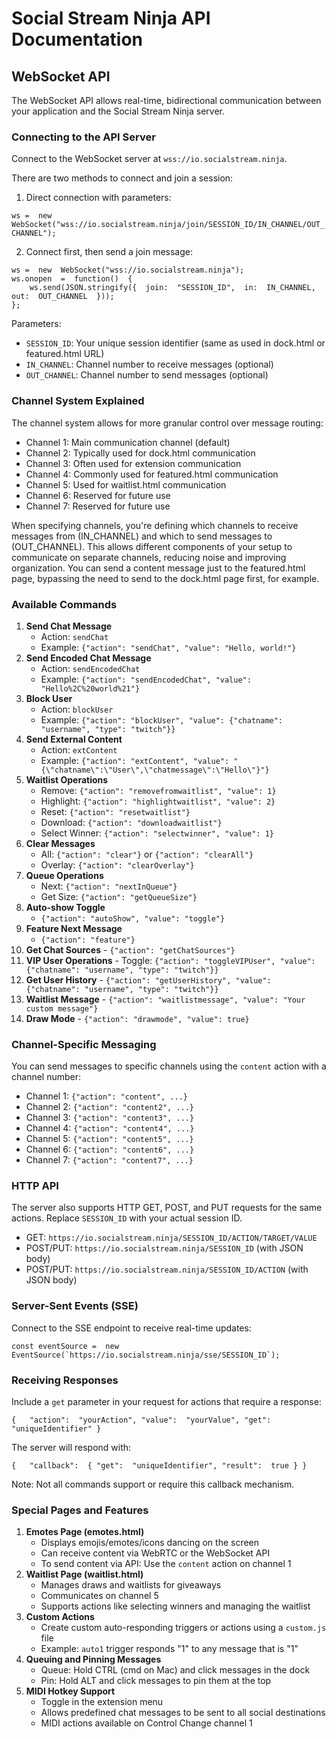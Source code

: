 
# Social Stream Ninja API Documentation

## WebSocket API

The WebSocket API allows real-time, bidirectional communication between your application and the Social Stream Ninja server.

### Connecting to the API Server

Connect to the WebSocket server at `wss://io.socialstream.ninja`.

There are two methods to connect and join a session:

1.  Direct connection with parameters:

`ws =  new  WebSocket("wss://io.socialstream.ninja/join/SESSION_ID/IN_CHANNEL/OUT_CHANNEL");`

2.  Connect first, then send a join message:

```
ws =  new  WebSocket("wss://io.socialstream.ninja");
ws.onopen  =  function()  {   
    ws.send(JSON.stringify({  join:  "SESSION_ID",  in:  IN_CHANNEL,  out:  OUT_CHANNEL  }));
};
```

Parameters:

-   `SESSION_ID`: Your unique session identifier (same as used in dock.html or featured.html URL)
-   `IN_CHANNEL`: Channel number to receive messages (optional)
-   `OUT_CHANNEL`: Channel number to send messages (optional)

### Channel System Explained

The channel system allows for more granular control over message routing:

-   Channel 1: Main communication channel (default)
-   Channel 2: Typically used for dock.html communication
-   Channel 3: Often used for extension communication
-   Channel 4: Commonly used for featured.html communication
-   Channel 5: Used for waitlist.html communication
-   Channel 6: Reserved for future use
-   Channel 7: Reserved for future use

When specifying channels, you're defining which channels to receive messages from (IN_CHANNEL) and which to send messages to (OUT_CHANNEL). This allows different components of your setup to communicate on separate channels, reducing noise and improving organization. You can send a content message just to the featured.html page, bypassing the need to send to the dock.html page first, for example.

### Available Commands

1.  **Send Chat Message**
    -   Action: `sendChat`
    -   Example: `{"action": "sendChat", "value": "Hello, world!"}`
2.  **Send Encoded Chat Message**
    -   Action: `sendEncodedChat`
    -   Example: `{"action": "sendEncodedChat", "value": "Hello%2C%20world%21"}`
3.  **Block User**
    -   Action: `blockUser`
    -   Example: `{"action": "blockUser", "value": {"chatname": "username", "type": "twitch"}}`
4.  **Send External Content**
    -   Action: `extContent`
    -   Example: `{"action": "extContent", "value": "{\"chatname\":\"User\",\"chatmessage\":\"Hello\"}"}`
5.  **Waitlist Operations**
    -   Remove: `{"action": "removefromwaitlist", "value": 1}`
    -   Highlight: `{"action": "highlightwaitlist", "value": 2}`
    -   Reset: `{"action": "resetwaitlist"}`
    -   Download: `{"action": "downloadwaitlist"}`
    -   Select Winner: `{"action": "selectwinner", "value": 1}`
6.  **Clear Messages**
    -   All: `{"action": "clear"}` or `{"action": "clearAll"}`
    -   Overlay: `{"action": "clearOverlay"}`
7.  **Queue Operations**
    -   Next: `{"action": "nextInQueue"}`
    -   Get Size: `{"action": "getQueueSize"}`
8.  **Auto-show Toggle**
    -   `{"action": "autoShow", "value": "toggle"}`
9.  **Feature Next Message**
    -   `{"action": "feature"}`
10.  **Get Chat Sources**
    -   `{"action": "getChatSources"}`
11.  **VIP User Operations**
    -   Toggle: `{"action": "toggleVIPUser", "value": {"chatname": "username", "type": "twitch"}}`
12.  **Get User History**
    -   `{"action": "getUserHistory", "value": {"chatname": "username", "type": "twitch"}}`
13.  **Waitlist Message**
    -   `{"action": "waitlistmessage", "value": "Your custom message"}`
14.  **Draw Mode**
    -   `{"action": "drawmode", "value": true}`

### Channel-Specific Messaging

You can send messages to specific channels using the `content` action with a channel number:

-   Channel 1: `{"action": "content", ...}`
-   Channel 2: `{"action": "content2", ...}`
-   Channel 3: `{"action": "content3", ...}`
-   Channel 4: `{"action": "content4", ...}`
-   Channel 5: `{"action": "content5", ...}`
-   Channel 6: `{"action": "content6", ...}`
-   Channel 7: `{"action": "content7", ...}`

### HTTP API

The server also supports HTTP GET, POST, and PUT requests for the same actions. Replace `SESSION_ID` with your actual session ID.

-   GET: `https://io.socialstream.ninja/SESSION_ID/ACTION/TARGET/VALUE`
-   POST/PUT: `https://io.socialstream.ninja/SESSION_ID` (with JSON body)
-   POST/PUT: `https://io.socialstream.ninja/SESSION_ID/ACTION` (with JSON body)

### Server-Sent Events (SSE)

Connect to the SSE endpoint to receive real-time updates:

``const eventSource =  new  EventSource(`https://io.socialstream.ninja/sse/SESSION_ID`);``

### Receiving Responses

Include a `get` parameter in your request for actions that require a response:

`{   "action":  "yourAction", "value":  "yourValue", "get":  "uniqueIdentifier" }`

The server will respond with:


`{   "callback":  { "get":  "uniqueIdentifier", "result":  true } }`

Note: Not all commands support or require this callback mechanism.

### Special Pages and Features

1.  **Emotes Page (emotes.html)**
    -   Displays emojis/emotes/icons dancing on the screen
    -   Can receive content via WebRTC or the WebSocket API
    -   To send content via API: Use the `content` action on channel 1
2.  **Waitlist Page (waitlist.html)**
    -   Manages draws and waitlists for giveaways
    -   Communicates on channel 5
    -   Supports actions like selecting winners and managing the waitlist
3.  **Custom Actions**
    -   Create custom auto-responding triggers or actions using a `custom.js` file
    -   Example: `auto1` trigger responds "1" to any message that is "1"
4.  **Queuing and Pinning Messages**
    -   Queue: Hold CTRL (cmd on Mac) and click messages in the dock
    -   Pin: Hold ALT and click messages to pin them at the top
5.  **MIDI Hotkey Support**
    -   Toggle in the extension menu
    -   Allows predefined chat messages to be sent to all social destinations
    -   MIDI actions available on Control Change channel 1

